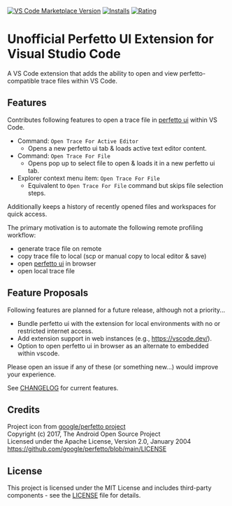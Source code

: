 [![VS Code Marketplace Version](https://img.shields.io/visual-studio-marketplace/v/drain99.perfetto-trace?label=VS%20Code%20Marketplace)](https://marketplace.visualstudio.com/items?itemName=drain99.perfetto-trace)
[![Installs](https://img.shields.io/visual-studio-marketplace/i/drain99.perfetto-trace?label=Installs)](https://marketplace.visualstudio.com/items?itemName=drain99.perfetto-trace)
[![Rating](https://img.shields.io/visual-studio-marketplace/r/drain99.perfetto-trace?label=Rating)](https://marketplace.visualstudio.com/items?itemName=drain99.perfetto-trace)


# Unofficial Perfetto UI Extension for Visual Studio Code

A VS Code extension that adds the ability to open and view perfetto-compatible trace files within VS Code.

## Features

Contributes following features to open a trace file in [perfetto ui](https://ui.perfetto.dev/) within VS Code.
- Command: `Open Trace For Active Editor`
  - Opens a new perfetto ui tab & loads active text editor content.
- Command: `Open Trace For File`
  - Opens pop up to select file to open & loads it in a new perfetto ui tab.
- Explorer context menu item: `Open Trace For File`
  - Equivalent to `Open Trace For File` command but skips file selection steps.

Additionally keeps a history of recently opened files and workspaces for quick access.

The primary motivation is to automate the following remote profiling workflow:
- generate trace file on remote
- copy trace file to local (scp or manual copy to local editor & save)
- open [perfetto ui](https://ui.perfetto.dev/) in browser
- open local trace file

## Feature Proposals

Following features are planned for a future release, although not a priority...
- Bundle perfetto ui with the extension for local environments with no or restricted internet access.
- Add extension support in web instances (e.g., https://vscode.dev/).
- Option to open perfetto ui in browser as an alternate to embedded within vscode.

Please open an issue if any of these (or something new...) would improve your experience.

See [CHANGELOG](CHANGELOG.md) for current features.

## Credits

Project icon from [google/perfetto project](https://github.com/google/perfetto)\
Copyright (c) 2017, The Android Open Source Project\
Licensed under the Apache License, Version 2.0, January 2004\
https://github.com/google/perfetto/blob/main/LICENSE

## License

This project is licensed under the MIT License and includes third-party components - see the [LICENSE](LICENSE) file for details.
